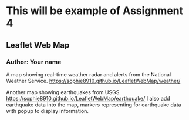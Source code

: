 # This will be example of Assignment 4
## Leaflet Web Map
### Author: Your name

A map showing real-time weather radar and alerts from the National Weather Service. <https://sophie8910.github.io/LeafletWebMap/weather/>

Another map showing earthquakes from USGS. <https://sophie8910.github.io/LeafletWebMap/earthquake/>
I also add earthquake data into the map, markers representing for earthquake data with popup to display information. 